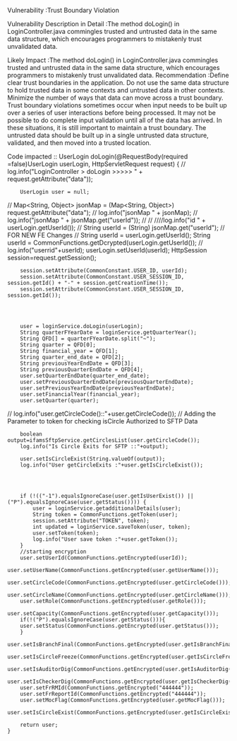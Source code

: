 Vulnerability :Trust Boundary Violation	

Vulnerability Description in Detail :The method doLogin() in LoginController.java commingles trusted and untrusted data in the same data structure, which encourages programmers to mistakenly trust unvalidated data.

Likely Impact :The method doLogin() in LoginController.java commingles trusted and untrusted data in the same data structure, which encourages programmers to mistakenly trust unvalidated data.
Recommendation :Define clear trust boundaries in the application. Do not use the same data structure to hold trusted data in some contexts and untrusted data in other contexts. Minimize the number of ways that data can move across a trust boundary. Trust boundary violations sometimes occur when input needs to be built up over a series of user interactions before being processed. It may not be possible to do complete input validation until all of the data has arrived. In these situations, it is still important to maintain a trust boundary. The untrusted data should be built up in a single untrusted data structure, validated, and then moved into a trusted location.

Code impacted ::
UserLogin doLogin(@RequestBody(required =false)UserLogin userLogin, HttpServletRequest request) {
//        log.info("LoginController > doLogin  >>>>> " + request.getAttribute("data"));

        UserLogin user = null;

//        Map<String, Object> jsonMap = (Map<String, Object>) request.getAttribute("data");
//        log.info("jsonMap " + jsonMap);
//        log.info("jsonMap " + jsonMap.get("userId"));
//
//        ////log.info("id " + userLogin.getUserId());
//        String userId = (String) jsonMap.get("userId");
        // FOR NEW FE Changes
//        String userId = userLogin.getUserId();
        String userId = CommonFunctions.getDcrypted(userLogin.getUserId());
//        log.info("userrid"+userId);
        userLogin.setUserId(userId);
        HttpSession session=request.getSession();

        session.setAttribute(CommonConstant.USER_ID, userId);
        session.setAttribute(CommonConstant.USER_SESSION_ID, session.getId() + "-" + session.getCreationTime());
        session.setAttribute(CommonConstant.USER_SESSION_ID, session.getId());




        user = loginService.doLogin(userLogin);
        String quarterFYearDate = loginService.getQuarterYear();
        String QFD[] = quarterFYearDate.split("~");
        String quarter = QFD[0];
        String financial_year = QFD[1];
        String quarter_end_date = QFD[2];
        String previousYearEndDate = QFD[3];
        String previousQuarterEndDate = QFD[4];
        user.setQuarterEndDate(quarter_end_date);
        user.setPreviousQuarterEndDate(previousQuarterEndDate);
        user.setPreviousYearEndDate(previousYearEndDate);
        user.setFinancialYear(financial_year);
        user.setQuarter(quarter);
//        log.info("user.getCircleCode()::"+user.getCircleCode());
        // Adding the Parameter to token for checking isCircle Authorized to SFTP Data

        boolean output=ifamsSftpService.getCirclesList(user.getCircleCode());
        log.info("Is Circle Exits for SFTP ::"+output);

        user.setIsCircleExist(String.valueOf(output));
        log.info("User getCircleExits :"+user.getIsCircleExist());




        if (!(("-1").equalsIgnoreCase(user.getIsUserExist()) || ("P").equalsIgnoreCase(user.getStatus()))) {
            user = loginService.getadditionalDetails(user);
            String token = CommonFunctions.getToken(user);
            session.setAttribute("TOKEN", token);
            int updated = loginService.saveToken(user, token);
            user.setToken(token);
            log.info("User save token :"+user.getToken());
        }
        //starting encryption
        user.setUserId(CommonFunctions.getEncrypted(userId));
        user.setUserName(CommonFunctions.getEncrypted(user.getUserName()));
        user.setCircleCode(CommonFunctions.getEncrypted(user.getCircleCode()));
        user.setCircleName(CommonFunctions.getEncrypted(user.getCircleName()));
        user.setRole(CommonFunctions.getEncrypted(user.getRole()));
        user.setCapacity(CommonFunctions.getEncrypted(user.getCapacity()));
        if(!("P").equalsIgnoreCase(user.getStatus())){
        user.setStatus(CommonFunctions.getEncrypted(user.getStatus()));
        }
        user.setIsBranchFinal(CommonFunctions.getEncrypted(user.getIsBranchFinal()));
        user.setIsCircleFreeze(CommonFunctions.getEncrypted(user.getIsCircleFreeze()));
        user.setIsAuditorDig(CommonFunctions.getEncrypted(user.getIsAuditorDig()));
        user.setIsCheckerDig(CommonFunctions.getEncrypted(user.getIsCheckerDig()));
        user.setFrRMId(CommonFunctions.getEncrypted("444444"));
        user.setFrReportId(CommonFunctions.getEncrypted("444444"));
        user.setMocFlag(CommonFunctions.getEncrypted(user.getMocFlag()));
        user.setIsCircleExist(CommonFunctions.getEncrypted(user.getIsCircleExist()));

        return user;
    }
